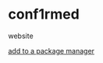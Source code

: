 # conf1rmed
website

[add to a package manager](cydia://url/https://cydia.saurik.com/api/share#?source=https://conf1rmed.github.io)
